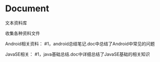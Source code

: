 Document
========

文本资料库

收集各种资料文件

Android相关资料：
#1，android总结笔记.doc中总结了Android中常见的问题


JavaSE相关：
#1，java基础总结.doc中详细总结了JavaSE基础的相关知识
